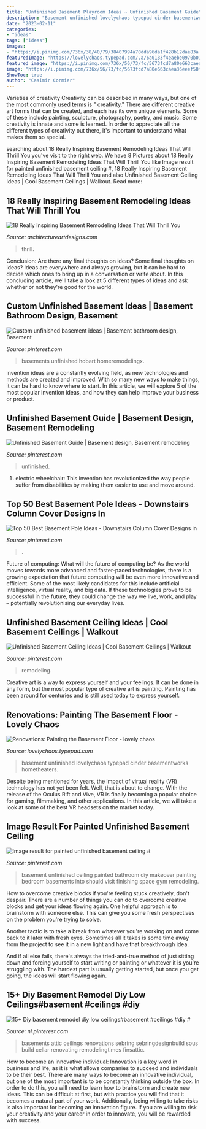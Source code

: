 ```yaml
---
title: "Unfinished Basement Playroom Ideas ~ Unfinished Basement Guide"
description: "Basement unfinished lovelychaos typepad cinder basementworks hometheaters"
date: "2023-02-11"
categories:
- "ideas"
tags: ["ideas"]
images:
- "https://i.pinimg.com/736x/38/40/79/38407994a70dda96da1f428b12dae83a.jpg"
featuredImage: "https://lovelychaos.typepad.com/.a/6a0133f4eaebe0970b014e8c512d8f970d-600wi"
featured_image: "https://i.pinimg.com/736x/56/73/fc/5673fcd7a80e663caea36eeef50f8405.jpg"
image: "https://i.pinimg.com/736x/56/73/fc/5673fcd7a80e663caea36eeef50f8405.jpg"
ShowToc: true
author: "Casimir Cormier"
---
```



Varieties of creativity
Creativity can be described in many ways, but one of the most commonly used terms is " creativity." There are different creative art forms that can be created, and each has its own unique elements. Some of these include painting, sculpture, photography, poetry, and music. Some creativity is innate and some is learned. In order to appreciate all the different types of creativity out there, it's important to understand what makes them so special.

	

		
searching about 18 Really Inspiring Basement Remodeling Ideas That Will Thrill You you've visit to the right web. We have 8 Pictures about 18 Really Inspiring Basement Remodeling Ideas That Will Thrill You like Image result for painted unfinished basement ceiling #, 18 Really Inspiring Basement Remodeling Ideas That Will Thrill You and also Unfinished Basement Ceiling Ideas | Cool Basement Ceilings | Walkout. Read more:
		
    
## 18 Really Inspiring Basement Remodeling Ideas That Will Thrill You

<img loading=lazy src="https://www.architectureartdesigns.com/wp-content/uploads/2017/05/1-13.jpg" onerror="this.onerror=null;this.src='https://tse2.mm.bing.net/th?id=OIP.TKY5oj4ct4uBVTj-i6DuIgHaEz&amp;pid=15.1';" alt="18 Really Inspiring Basement Remodeling Ideas That Will Thrill You">

_Source: architectureartdesigns.com_

>thrill. 

	

Conclusion: Are there any final thoughts on ideas?
Some final thoughts on ideas? Ideas are everywhere and always growing, but it can be hard to decide which ones to bring up in a conversation or write about. In this concluding article, we'll take a look at 5 different types of ideas and ask whether or not they're good for the world.

    
## Custom Unfinished Basement Ideas | Basement Bathroom Design, Basement

<img loading=lazy src="https://i.pinimg.com/736x/5b/6e/89/5b6e8961603bb8d87790230aae972f59.jpg" onerror="this.onerror=null;this.src='https://tse3.mm.bing.net/th?id=OIP.2dsXTIKekKjKW9NSXv9mAQAAAA&amp;pid=15.1';" alt="Custom unfinished basement ideas | Basement bathroom design, Basement">

_Source: pinterest.com_

>basements unfinished hobart homeremodelingx. 

	

invention ideas are a constantly evolving field, as new technologies and methods are created and improved. With so many new ways to make things, it can be hard to know where to start. In this article, we will explore 5 of the most popular invention ideas, and how they can help improve your business or product.

    
## Unfinished Basement Guide | Basement Design, Basement Remodeling

<img loading=lazy src="https://i.pinimg.com/736x/86/76/b0/8676b004f880342476dffddf319a120b.jpg" onerror="this.onerror=null;this.src='https://tse1.mm.bing.net/th?id=OIP.1FsXqhMgSymeql5n8bSFSwHaLG&amp;pid=15.1';" alt="Unfinished Basement Guide | Basement design, Basement remodeling">

_Source: pinterest.com_

>unfinished. 

	

1) electric wheelchair: This invention has revolutionized the way people suffer from disabilities by making them easier to use and move around.

    
## Top 50 Best Basement Pole Ideas - Downstairs Column Cover Designs In

<img loading=lazy src="https://i.pinimg.com/736x/79/e8/63/79e86348c9072eab92db87226630326c.jpg" onerror="this.onerror=null;this.src='https://tse4.mm.bing.net/th?id=OIP.v1xxZik08hmqbIcc6wt3-wHaFX&amp;pid=15.1';" alt="Top 50 Best Basement Pole Ideas - Downstairs Column Cover Designs in">

_Source: pinterest.com_

>. 

	

Future of computing: What will the future of computing be?
As the world moves towards more advanced and faster-paced technologies, there is a growing expectation that future computing will be even more innovative and efficient. Some of the most likely candidates for this include artificial intelligence, virtual reality, and big data. If these technologies prove to be successful in the future, they could change the way we live, work, and play – potentially revolutionising our everyday lives.

    
## Unfinished Basement Ceiling Ideas | Cool Basement Ceilings | Walkout

<img loading=lazy src="https://i.pinimg.com/736x/38/40/79/38407994a70dda96da1f428b12dae83a.jpg" onerror="this.onerror=null;this.src='https://tse1.mm.bing.net/th?id=OIP.YNn2uQFFt7vChyS7rFxOmwHaFX&amp;pid=15.1';" alt="Unfinished Basement Ceiling Ideas | Cool Basement Ceilings | Walkout">

_Source: pinterest.com_

>remodeling. 

	

Creative art is a way to express yourself and your feelings. It can be done in any form, but the most popular type of creative art is painting. Painting has been around for centuries and is still used today to express yourself.

    
## Renovations: Painting The Basement Floor - Lovely Chaos

<img loading=lazy src="https://lovelychaos.typepad.com/.a/6a0133f4eaebe0970b014e8c512d8f970d-600wi" onerror="this.onerror=null;this.src='https://tse2.mm.bing.net/th?id=OIP.rGa0StL2sZ8r_DAm74O8PQHaLE&amp;pid=15.1';" alt="Renovations: Painting the Basement Floor - lovely chaos">

_Source: lovelychaos.typepad.com_

>basement unfinished lovelychaos typepad cinder basementworks hometheaters. 

	

Despite being mentioned for years, the impact of virtual reality (VR) technology has not yet been felt. Well, that is about to change. With the release of the Oculus Rift and Vive, VR is finally becoming a popular choice for gaming, filmmaking, and other applications. In this article, we will take a look at some of the best VR headsets on the market today.

    
## Image Result For Painted Unfinished Basement Ceiling #

<img loading=lazy src="https://i.pinimg.com/736x/43/de/cb/43decbea80b2a7571d38963a8f91d803.jpg" onerror="this.onerror=null;this.src='https://tse2.mm.bing.net/th?id=OIP.ufPB5k-8-nyP3wQpDOmBAAHaFX&amp;pid=15.1';" alt="Image result for painted unfinished basement ceiling #">

_Source: pinterest.com_

>basement unfinished ceiling painted bathroom diy makeover painting bedroom basements into should visit finishing space gym remodeling. 

	

How to overcome creative blocks
If you're feeling stuck creatively, don't despair. There are a number of things you can do to overcome creative blocks and get your ideas flowing again.
One helpful approach is to brainstorm with someone else. This can give you some fresh perspectives on the problem you're trying to solve.

Another tactic is to take a break from whatever you're working on and come back to it later with fresh eyes. Sometimes all it takes is some time away from the project to see it in a new light and have that breakthrough idea.

And if all else fails, there's always the tried-and-true method of just sitting down and forcing yourself to start writing or painting or whatever it is you're struggling with. The hardest part is usually getting started, but once you get going, the ideas will start flowing again.

    
## 15+ Diy Basement Remodel Diy Low Ceilings#basement #ceilings #diy #

<img loading=lazy src="https://i.pinimg.com/736x/56/73/fc/5673fcd7a80e663caea36eeef50f8405.jpg" onerror="this.onerror=null;this.src='https://tse4.mm.bing.net/th?id=OIP.jxnXm_RU96xlvBf3uLciaQHaJ3&amp;pid=15.1';" alt="15+ Diy basement remodel diy low ceilings#basement #ceilings #diy #">

_Source: nl.pinterest.com_

>basements attic ceilings renovations sebring sebringdesignbuild sous build cellar renovating remodelingtimes finsattic. 

	

How to become an innovative individual:
Innovation is a key word in business and life, as it is what allows companies to succeed and individuals to be their best. There are many ways to become an innovative individual, but one of the most important is to be constantly thinking outside the box. In order to do this, you will need to learn how to brainstorm and create new ideas. This can be difficult at first, but with practice you will find that it becomes a natural part of your work. Additionally, being willing to take risks is also important for becoming an innovation figure. If you are willing to risk your creativity and your career in order to innovate, you will be rewarded with success.

